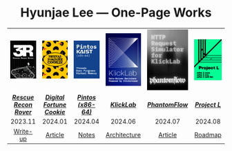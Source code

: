 <h1 align="center">Hyunjae Lee — One-Page Works</h1>

<div align="center">

<table width="100%" cellpadding="0" cellspacing="0" style="border-collapse:collapse; table-layout:fixed;">
  <!-- 1행: 포스터 이미지 -->
  <tr>
    <td><a href="#"><img src="./assets/posters/3r.png" alt="3R – Rescue Recon Rover" width="100%"></a></td>
    <td><a href="#"><img src="./assets/posters/digital-fortune-cookie.png" alt="Digital Fortune Cookie" width="100%"></a></td>
    <td><a href="#"><img src="./assets/posters/pintos.png" alt="Pintos" width="100%"></a></td>
    <td><a href="#"><img src="./assets/posters/klicklab.png" alt="KlickLab" width="100%"></a></td>
    <td><a href="#"><img src="./assets/posters/phantomflow.png" alt="PhantomFlow" width="100%"></a></td>
    <td><a href="#"><img src="./assets/posters/project-l.png" alt="Project L" width="100%"></a></td>
  </tr>

  <!-- 2행: 제목 -->
  <tr>
    <td align="center"><a href="#"><strong><em>Rescue Recon Rover</em></strong></a></td>
    <td align="center"><a href="#"><strong><em>Digital Fortune Cookie</em></strong></a></td>
    <td align="center"><a href="#"><strong><em>Pintos (x86-64)</em></strong></a></td>
    <td align="center"><a href="#"><strong><em>KlickLab</em></strong></a></td>
    <td align="center"><a href="#"><strong><em>PhantomFlow</em></strong></a></td>
    <td align="center"><a href="#"><strong><em>Project L</em></strong></a></td>
  </tr>

  <!-- 3행: 날짜 -->
  <tr>
    <td align="center">2023.11</td>
    <td align="center">2024.01</td>
    <td align="center">2024.04</td>
    <td align="center">2024.06</td>
    <td align="center">2024.07</td>
    <td align="center">2024.08</td>
  </tr>

  <!-- 4행: Article / Notes -->
  <tr>
    <td align="center"><a href="#">Write-up</a></td>
    <td align="center"><a href="#">Article</a></td>
    <td align="center"><a href="#">Notes</a></td>
    <td align="center"><a href="#">Architecture</a></td>
    <td align="center"><a href="#">Article</a></td>
    <td align="center"><a href="#">Roadmap</a></td>
  </tr>
</table>

</div>
